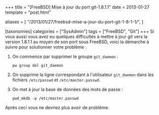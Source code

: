 +++
title = "[FreeBSD] Mise à jour du port git-1.8.1.1"
date = 2013-01-27
template = "post.html"

aliases = [
  "/2013/01/27/freebsd-mise-a-jour-du-port-git-1-8-1-1/",
]

[taxonomies]
categories = ["SysAdmin"]
tags = ["FreeBSD", "Git"]
+++
Si vous aussi vous avez eu quelques difficultés à mettre à jour git vers la
version 1.8.1.1 au moyen de son port sous FreeBSD, voici la démarche à suivre
pour solutionner votre problème :

1. On commence par supprimer le groupe `git_daemon` :

    ```
    pw group del git_daemon
    ```

2. On supprime la ligne correspondant à l'utilisateur `git_daemon` dans les
   fichiers `/etc/passwd` et `/etc/master.passwd`.

3. On met à jour la base de données des mots de passe :

    ```
    pwd_mkdb -p /etc/master.passwd
    ```

Après ceci vous ne devriez plus avoir de problème.
